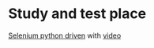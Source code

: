 # Study and test place

[Selenium python driven](https://github.com/sboris-git/my_experiments/Selenium/selenium_travel_demo.py) with [video](https://www.youtube.com/watch?v=2X7wVpFaTik)
